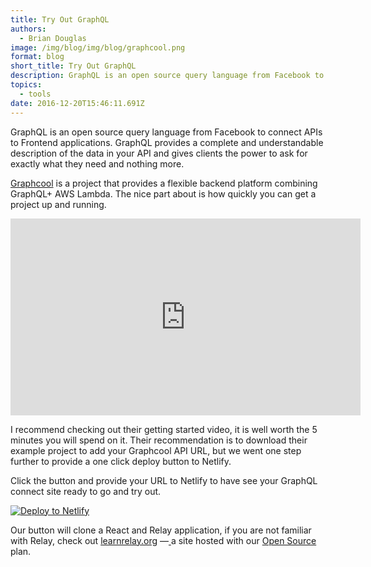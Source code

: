 ```yaml
---
title: Try Out GraphQL
authors:
  - Brian Douglas
image: /img/blog/img/blog/graphcool.png
format: blog
short_title: Try Out GraphQL
description: GraphQL is an open source query language from Facebook to connect APIs to Frontend applications. GraphQL provides a complete and understandable description of the data in your API and gives clients the power to ask for exactly what they need and nothing more.
topics:
  - tools
date: 2016-12-20T15:46:11.691Z
---
```


GraphQL is an open source query language from Facebook to connect APIs to Frontend applications. GraphQL provides a complete and understandable description of the data in your API and gives clients the power to ask for exactly what they need and nothing more.

[Graphcool](https://graph.cool) is a project that provides a flexible backend platform combining GraphQL\+ AWS Lambda. The nice part about is how quickly you can get a project up and running.

<iframe width="560" height="315" src="https://www.youtube.com/embed/wSkZFfuAToM" frameborder="0" allowfullscreen></iframe>

I  recommend checking out their  getting started video, it is well worth the 5 minutes you will spend on it. Their recommendation is to download their example project to add your Graphcool API URL, but we went one step further to provide a one click deploy button to Netlify.

Click the button and provide your URL to Netlify to have see your GraphQL connect site ready to go and try out.

<div class="flex-centered">
  <a href="https://app.netlify.com/start/deploy?repository=https://github.com/bdougie/react-relay-instagram-example">
    <img src="https://www.netlify.com/img/deploy/button.svg" title="Deploy to Netlify">
  </a>
</div>

Our button will clone a React and Relay application, if you are not familiar with Relay, check out [learnrelay.org](https://learnrelay.org) —[ ](https://learnrelay.org)a site hosted with our [Open Source](https://netlify.com/open-source) plan.
